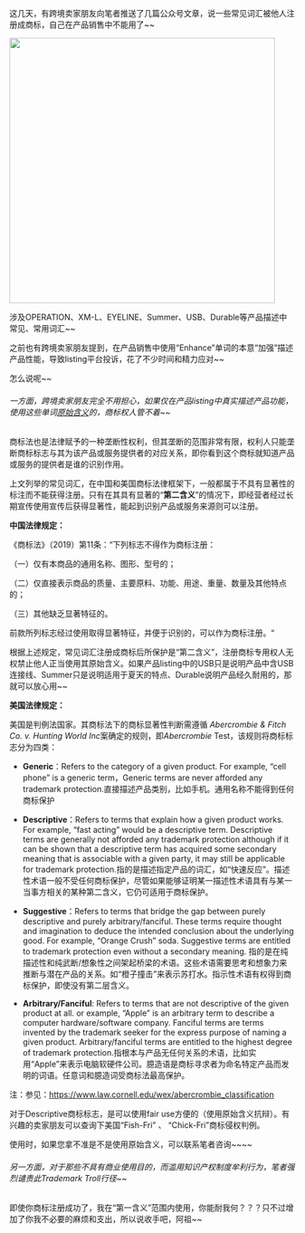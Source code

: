 这几天，有跨境卖家朋友向笔者推送了几篇公众号文章，说一些常见词汇被他人注册成商标，自己在产品销售中不能用了~~

<img title="" src="file:///C:/Users/zhoul/AppData/Roaming/marktext/images/2024-07-31-22-24-39-1722435871489.png" alt="" width="469" data-align="center">

涉及OPERATION、XM-L、EYELINE、Summer、USB、Durable等产品描述中常见、常用词汇~~

之前也有跨境卖家朋友提到，在产品销售中使用“Enhance”单词的本意“加强”描述产品性能，导致listing平台投诉，花了不少时间和精力应对~~

怎么说呢~~

###### 一方面，跨境卖家朋友完全不用担心，如果仅在产品listing中真实描述产品功能，使用这些单词<u>原始含义</u>的，商标权人管不着~~

商标法也是法律赋予的一种垄断性权利，但其垄断的范围非常有限，权利人只能垄断商标标志与其为该产品或服务提供者的对应关系，即你看到这个商标就知道产品或服务的提供者是谁的识别作用。

上文列举的常见词汇，在中国和美国商标法律框架下，一般都属于不具有显著性的标注而不能获得注册。只有在其具有显著的“**第二含义**”的情况下，即经营者经过长期宣传使用宣传后获得显著性，能起到识别产品或服务来源则可以注册。

**中国法律规定：**

《商标法》（2019）第11条：“下列标志不得作为商标注册：

（一）仅有本商品的通用名称、图形、型号的；

（二）仅直接表示商品的质量、主要原料、功能、用途、重量、数量及其他特点的；

（三）其他缺乏显著特征的。

前款所列标志经过使用取得显著特征，并便于识别的，可以作为商标注册。“

根据上述规定，常见词汇注册成商标后所保护是“第二含义”，注册商标专用权人无权禁止他人正当使用其原始含义。如果产品listing中的USB只是说明产品中含USB连接线、Summer只是说明适用于夏天的特点、Durable说明产品经久耐用的，那就可以放心用~~

**美国法律规定：**

美国是判例法国家。其商标法下的商标显著性判断需遵循 *Abercrombie & Fitch Co. v. Hunting World Inc*案确定的规则，即*Abercrombie* Test，该规则将商标标志分为四类：

- **Generic**：Refers to the category of a given product. For example, “cell phone” is a generic term，Generic terms are never afforded any trademark protection.直接描述产品类别，比如手机。通用名称不能得到任何商标保护

- **Descriptive**：Refers to terms that explain how a given product works. For example, “fast acting” would be a descriptive term. Descriptive terms are generally not afforded any trademark protection although if it can be shown that a descriptive term has acquired some secondary meaning that is associable with a given party, it may still be applicable for trademark protection.指的是描述指定产品的词汇，如“快速反应”。描述性术语一般不受任何商标保护，尽管如果能够证明某一描述性术语具有与某一当事方相关的某种第二含义，它仍可适用于商标保护。

- **Suggestive**：Refers to terms that bridge the gap between purely descriptive and purely arbitrary/fanciful. These terms require thought and imagination to deduce the intended conclusion about the underlying good. For example, “Orange Crush” soda. Suggestive terms are entitled to trademark protection even without a secondary meaning. 指的是在纯描述性和纯武断/想象性之间架起桥梁的术语。这些术语需要思考和想象力来推断与潜在产品的关系。如“橙子撞击”来表示苏打水。指示性术语有权得到商标保护，即使没有第二层含义。

- **Arbitrary/Fanciful**: Refers to terms that are not descriptive of the given product at all. or example, “Apple” is an arbitrary term to describe a computer hardware/software company. Fanciful terms are terms invented by the trademark seeker for the express purpose of naming a given product. Arbitrary/fanciful terms are entitled to the highest degree of trademark protection.指根本与产品无任何关系的术语，比如实用“Apple”来表示电脑软硬件公司。臆造语是商标寻求者为命名特定产品而发明的词语。任意词和臆造词受商标法最高保护。

注：参见：https://www.law.cornell.edu/wex/abercrombie_classification

对于Descriptive商标标志，是可以使用fair use方便的（使用原始含义抗辩）。有兴趣的卖家朋友可以查询下美国“Fish-Fri” 、 “Chick-Fri”商标侵权判例。

使用时，如果您拿不准是不是使用原始含义，可以联系笔者咨询~~~~

###### 另一方面，对于那些不具有商业使用目的，而滥用知识产权制度牟利行为，笔者强烈谴责此Trademark Troll行径~~

即使你商标注册成功了，我在“第一含义”范围内使用，你能耐我何？？？只不过增加了你我不必要的麻烦和支出，所以说收手吧，阿祖~~

<img src="file:///C:/Users/zhoul/AppData/Roaming/marktext/images/2024-07-31-22-46-22-1722437178063.png" title="" alt="" data-align="center">
